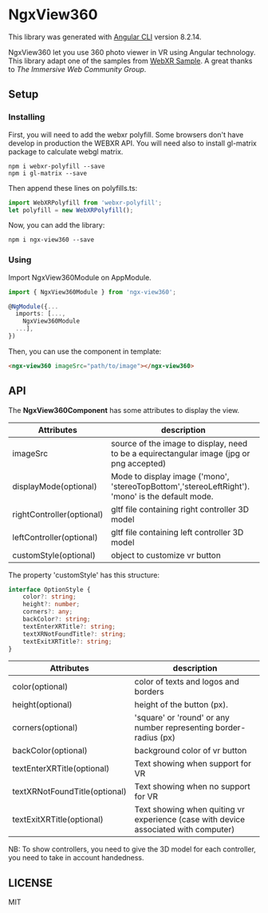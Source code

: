 # NgxView360

This library was generated with [Angular CLI](https://github.com/angular/angular-cli) version 8.2.14.

NgxView360 let you use 360 photo viewer in VR using Angular technology.
This library adapt one of the samples from [WebXR Sample](https://github.com/immersive-web/webxr-samples).
A great thanks to *The Immersive Web Community Group*.

## Setup

### Installing

First, you will need to add the webxr polyfill. Some browsers don't have develop in production the WEBXR API.
You will need also to install gl-matrix package to calculate webgl matrix.

````
npm i webxr-polyfill --save
npm i gl-matrix --save
````

Then append these lines on polyfills.ts:

```typescript
import WebXRPolyfill from 'webxr-polyfill';
let polyfill = new WebXRPolyfill();
```

Now, you can add the library:

````
npm i ngx-view360 --save
````

### Using

Import NgxView360Module on AppModule.

```typescript
import { NgxView360Module } from 'ngx-view360';

@NgModule({...
  imports: [...,
    NgxView360Module
  ...],
})
```

Then, you can use the component in template:

```html
<ngx-view360 imageSrc="path/to/image"></ngx-view360>
```

## API

The **NgxView360Component** has some attributes to display the view.

Attributes | description
------------ | -------------
imageSrc | source of the image to display, need to be a equirectangular image (jpg or png accepted)
displayMode(optional) | Mode to display image ('mono', 'stereoTopBottom','stereoLeftRight'). 'mono' is the default mode.
rightController(optional) | gltf file containing right controller 3D model
leftController(optional) | gltf file containing left controller 3D model
customStyle(optional) | object to customize vr button

The property 'customStyle' has this structure:

```typescript
interface OptionStyle {
    color?: string;
    height?: number;
    corners?: any;
    backColor?: string;
    textEnterXRTitle?: string;
    textXRNotFoundTitle?: string;
    textExitXRTitle?: string;
}
```

Attributes | description
------------ | -------------
color(optional) | color of texts and logos and borders
height(optional) | height of the button (px).
corners(optional) | 'square' or 'round' or any number representing border-radius (px)
backColor(optional) | background color of vr button
textEnterXRTitle(optional) | Text showing when support for VR
textXRNotFoundTitle(optional) | Text showing when no support for VR
textExitXRTitle(optional) | Text showing when quiting vr experience (case with device associated with computer)

NB: To show controllers, you need to give the 3D model for each controller, you need to take in account handedness.



## LICENSE

MIT

